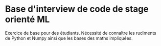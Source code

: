 # Base d'interview de code de stage orienté ML

Exercice de base pour des étudiants. Nécessité de connaître les rudiments de Python et Numpy ainsi que les bases des maths impliquées.

